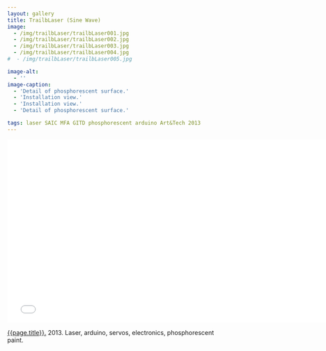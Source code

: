 ```yaml
---
layout: gallery
title: TrailbLaser (Sine Wave)
image: 
  - /img/trailbLaser/trailbLaser001.jpg
  - /img/trailbLaser/trailbLaser002.jpg
  - /img/trailbLaser/trailbLaser003.jpg
  - /img/trailbLaser/trailbLaser004.jpg  
#  - /img/trailbLaser/trailbLaser005.jpg

image-alt:
  - ''
image-caption:
  - 'Detail of phosphorescent surface.'
  - 'Installation view.'
  - 'Installation view.'
  - 'Detail of phosphorescent surface.'

tags: laser SAIC MFA GITD phosphorescent arduino Art&Tech 2013
---
```


<div class="js-video vimeo widescreen">
<iframe src="//player.vimeo.com/video/82002302?byline=0&amp;portrait=0" width="750" height="422" frameborder="0" webkitallowfullscreen mozallowfullscreen allowfullscreen></iframe>
</div>

[{{page.title}}.](http://vimeo.com/82002302)  2013.  Laser, arduino, servos, electronics, phosphorescent paint.

